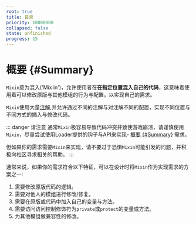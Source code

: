 ```yaml
---
root: true
title: 目录
priority: 10000000
collapsed: false
state: unfinished
progress: 15
---
```


# 概要 {#Summary}

`Mixin`意为混入('Mix in')，允许使用者在**在指定位置混入自己的代码**，这意味着使用着可以修改原版与其他模组的行为与配置，以实现自己的需求。

`Mixin`使用大量[注解](https://www.runoob.com/w3cnote/java-annotation.html),并允许通过不同的注解与对注解不同的配置，实现不同位置与不同方式的插入与修改代码。

::: danger 请注意
通常`Mixin`极容易导致代码冲突并致使游戏崩溃，请谨慎使用`Mixin`，尽量尝试使用Loader提供的钩子与API来实现- [概要 {#Summary}](#概要-summary)
需求。

但如果你的需求需要`Mixin`来实现，请不要过于恐惧`Mixin`可能引发的问题，并积极向社区寻求相关的帮助。
:::

通常来说，如果你的需求符合以下特征，可以在设计时将`Mixin`作为实现需求的方案之一:

1. 需要修改原版代码的逻辑。
2. 需要对他人的模组进行修改/修复。
3. 需要在原版或代码中加入自己的变量与方法。
4. 需要访问访问控制修饰符为`private`或`protect`的变量或方法。
5. 为其他模组做兼容性的修改。